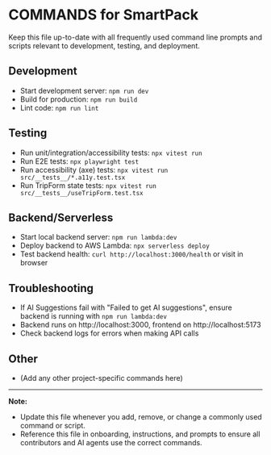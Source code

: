 <!--
This file lists all frequently used commands and scripts for SmartPack development, testing, and deployment.
Keep this comment at the top; do not overwrite or remove it when updating the document.

How to update: Add or update commands whenever you add, remove, or change scripts, workflows, or dev/test/deploy steps. Review after adding new tools or scripts.
-->

# COMMANDS for SmartPack

Keep this file up-to-date with all frequently used command line prompts and scripts relevant to development, testing, and deployment.

## Development

- Start development server: `npm run dev`
- Build for production: `npm run build`
- Lint code: `npm run lint`

## Testing

- Run unit/integration/accessibility tests: `npx vitest run`
- Run E2E tests: `npx playwright test`
- Run accessibility (axe) tests: `npx vitest run src/__tests__/*.a11y.test.tsx`
- Run TripForm state tests: `npx vitest run src/__tests__/useTripForm.test.tsx`

## Backend/Serverless

- Start local backend server: `npm run lambda:dev`
- Deploy backend to AWS Lambda: `npx serverless deploy`
- Test backend health: `curl http://localhost:3000/health` or visit in browser

## Troubleshooting

- If AI Suggestions fail with "Failed to get AI suggestions", ensure backend is running with `npm run lambda:dev`
- Backend runs on http://localhost:3000, frontend on http://localhost:5173
- Check backend logs for errors when making API calls

## Other

- (Add any other project-specific commands here)

---

**Note:**

- Update this file whenever you add, remove, or change a commonly used command or script.
- Reference this file in onboarding, instructions, and prompts to ensure all contributors and AI agents use the correct commands.
